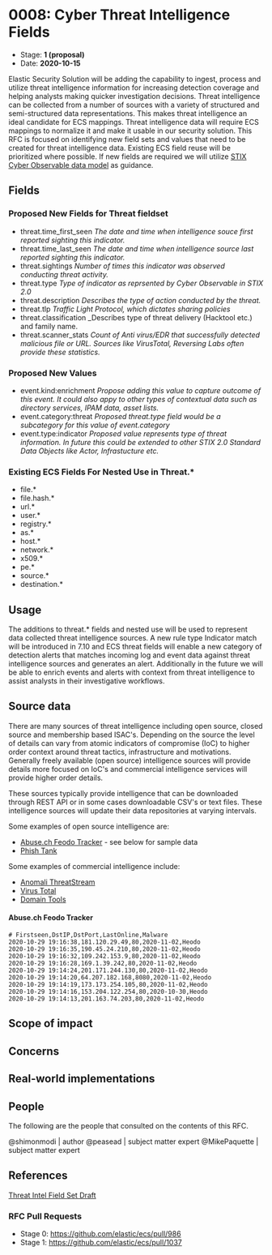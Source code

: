 # 0008: Cyber Threat Intelligence Fields
<!-- Leave this ID at 0000. The ECS team will assign a unique, contiguous RFC number upon merging the initial stage of this RFC. -->

- Stage: **1 (proposal)** <!-- Update to reflect target stage. See https://elastic.github.io/ecs/stages.html -->
- Date: **2020-10-15** <!-- The ECS team sets this date at merge time. This is the date of the latest stage advancement. -->

Elastic Security Solution will be adding the capability to ingest, process and utilize threat intelligence information for increasing detection coverage and helping analysts making quicker investigation decisions. Threat intelligence can be collected from a number of sources with a variety of structured and semi-structured data representations. This makes threat intelligence an ideal candidate for ECS mappings. Threat intelligence data will require ECS mappings to normalize it and make it usable in our security solution. This RFC is focused on identifying new field sets and values that need to be created for threat intelligence data. Existing ECS field reuse will be prioritized where possible. If new fields are required we will utilize [STIX Cyber Observable data model](https://docs.oasis-open.org/cti/stix/v2.1/cs01/stix-v2.1-cs01.html#_mlbmudhl16lr) as guidance.

<!--
As you work on your RFC, use the "Stage N" comments to guide you in what you should focus on, for the stage you're targeting.
Feel free to remove these comments as you go along.
-->

<!--
Stage 0: Provide a high level summary of the premise of these changes. Briefly describe the nature, purpose, and impact of the changes. ~2-5 sentences.
-->

## Fields

<!--
Stage 1: Describe at a high level how this change affects fields. Which fieldsets will be impacted? How many fields overall? Are we primarily adding fields, removing fields, or changing existing fields? The goal here is to understand the fundamental technical implications and likely extent of these changes. ~2-5 sentences.
-->

### Proposed New Fields for Threat fieldset

  * threat.time_first_seen
    _The date and time when intelligence souce first reported sighting this indicator._
  * threat.time_last_seen
    _The date and time when intelligence source last reported sighting this indicator._
  * threat.sightings
    _Number of times this indicator was observed conducting threat activity._
  * threat.type
    _Type of indicator as reprsented by Cyber Observable in STIX 2.0_
  * threat.description
    _Describes the type of action conducted by the threat._
  * threat.tlp
    _Traffic Light Protocol, which dictates sharing policies_
  * threat.classification
    _Describes type of threat delivery (Hacktool etc.) and family name.
  * threat.scanner_stats
    _Count of Anti virus/EDR that successfully detected malicious file or URL. Sources like VirusTotal, Reversing Labs often provide these statistics._
    
### Proposed New Values

  * event.kind:enrichment _Propose adding this value to capture outcome of this event. It could also appy to other types of contextual data such as directory services, IPAM data, asset lists._
  * event.category:threat _Proposed threat.type field would be a subcategory for this value of event.category_
  * event.type:indicator _Proposed value represents type of threat information. In future this could be extended to other STIX 2.0 Standard Data Objects like Actor, Infrastucture etc._

### Existing ECS Fields For Nested Use in Threat.* 

  * file.*
  * file.hash.*
  * url.*
  * user.*
  * registry.*
  * as.*
  * host.*
  * network.*
  * x509.*
  * pe.*
  * source.*
  * destination.*

<!--
Stage 2: Include new or updated yml field definitions for all of the essential fields in this draft. While not exhaustive, the fields documented here should be comprehensive enough to deeply evaluate the technical considerations of this change. The goal here is to validate the technical details for all essential fields and to provide a basis for adding experimental field definitions to the schema. Use GitHub code blocks with yml syntax formatting.
-->

<!--
Stage 3: Add or update all remaining field definitions. The list should now be exhaustive. The goal here is to validate the technical details of all remaining fields and to provide a basis for releasing these field definitions as beta in the schema. Use GitHub code blocks with yml syntax formatting.
-->

## Usage

<!--
Stage 1: Describe at a high-level how these field changes will be used in practice. Real world examples are encouraged. The goal here is to understand how people would leverage these fields to gain insights or solve problems. ~1-3 paragraphs.
-->

The additions to threat.* fields and nested use will be used to represent data collected threat intelligence sources. A new rule type Indicator match will be introduced in 7.10 and ECS threat fields will enable a new category of detection alerts that matches incoming log and event data against threat intelligence sources and generates an alert. Additionally in the future we will be able to enrich events and alerts with context from threat intelligence to assist analysts in their investigative workflows. 

## Source data

<!--
Stage 1: Provide a high-level description of example sources of data. This does not yet need to be a concrete example of a source document, but instead can simply describe a potential source (e.g. nginx access log). This will ultimately be fleshed out to include literal source examples in a future stage. The goal here is to identify practical sources for these fields in the real world. ~1-3 sentences or unordered list.
-->

There are many sources of threat intelligence including open source, closed source and membership based ISAC's. Depending on the source the level of details can vary from atomic indicators of compromise (IoC) to higher order context around threat tactics, infrastructure and motivations. Generally freely available (open source) intelligence sources will provide details more focused on IoC's and commercial intelligence services will provide higher order details. 

These sources typically provide intelligence that can be downloaded through REST API or in some cases downloadable CSV's or text files. These intelligence sources will update their data repositories at varying intervals.  

Some examples of open source intelligence are:
  * [Abuse.ch Feodo Tracker](https://feodotracker.abuse.ch/downloads/ipblocklist.csv) - see below for sample data
  * [Phish Tank](https://www.phishtank.com/)
  
Some examples of commercial intelligence include:
  * [Anomali ThreatStream](https://www.anomali.com/products/threatstream)
  * [Virus Total](https://www.virustotal.com/gui/intelligence-overview)
  * [Domain Tools](https://www.domaintools.com/products/api-integration/)

#### Abuse.ch Feodo Tracker

```
# Firstseen,DstIP,DstPort,LastOnline,Malware
2020-10-29 19:16:38,181.120.29.49,80,2020-11-02,Heodo
2020-10-29 19:16:35,190.45.24.210,80,2020-11-02,Heodo
2020-10-29 19:16:32,109.242.153.9,80,2020-11-02,Heodo
2020-10-29 19:16:28,169.1.39.242,80,2020-11-02,Heodo
2020-10-29 19:14:24,201.171.244.130,80,2020-11-02,Heodo
2020-10-29 19:14:20,64.207.182.168,8080,2020-11-02,Heodo
2020-10-29 19:14:19,173.173.254.105,80,2020-11-02,Heodo
2020-10-29 19:14:16,153.204.122.254,80,2020-10-30,Heodo
2020-10-29 19:14:13,201.163.74.203,80,2020-11-02,Heodo
```
<!--
Stage 2: Included a real world example source document. Ideally this example comes from the source(s) identified in stage 1. If not, it should replace them. The goal here is to validate the utility of these field changes in the context of a real world example. Format with the source name as a ### header and the example document in a GitHub code block with json formatting.
-->

<!--
Stage 3: Add more real world example source documents so we have at least 2 total, but ideally 3. Format as described in stage 2.
-->

## Scope of impact

<!--
Stage 2: Identifies scope of impact of changes. Are breaking changes required? Should deprecation strategies be adopted? Will significant refactoring be involved? Break the impact down into:
 * Ingestion mechanisms (e.g. beats/logstash)
 * Usage mechanisms (e.g. Kibana applications, detections)
 * ECS project (e.g. docs, tooling)
The goal here is to research and understand the impact of these changes on users in the community and development teams across Elastic. 2-5 sentences each.
-->

## Concerns

<!--
Stage 1: Identify potential concerns, implementation challenges, or complexity. Spend some time on this. Play devil's advocate. Try to identify the sort of non-obvious challenges that tend to surface later. The goal here is to surface risks early, allow everyone the time to work through them, and ultimately document resolution for posterity's sake.
-->

<!--
Stage 2: Document new concerns or resolutions to previously listed concerns. It's not critical that all concerns have resolutions at this point, but it would be helpful if resolutions were taking shape for the most significant concerns.
-->

<!--
Stage 3: Document resolutions for all existing concerns. Any new concerns should be documented along with their resolution. The goal here is to eliminate the risk of churn and instability by resolving outstanding concerns.
-->

<!--
Stage 4: Document any new concerns and their resolution. The goal here is to eliminate risk of churn and instability by ensuring all concerns have been addressed.
-->

## Real-world implementations

<!--
Stage 4: Identify at least one real-world, production-ready implementation that uses these updated field definitions. An example of this might be a GA feature in an Elastic application in Kibana.
-->

## People

The following are the people that consulted on the contents of this RFC.

@shimonmodi | author
@peasead | subject matter expert
@MikePaquette | subject matter expert


## References

[Threat Intel Field Set Draft](https://docs.google.com/spreadsheets/d/1hS3tF-sGmwnKb7uUGLo3Rng_q6EFgwo6UCae8Sp4E-g/edit?usp=sharing)
<!-- Insert any links appropriate to this RFC in this section. -->

### RFC Pull Requests

<!-- An RFC should link to the PRs for each of it stage advancements. -->

* Stage 0: https://github.com/elastic/ecs/pull/986
* Stage 1: https://github.com/elastic/ecs/pull/1037

<!--
* Stage 1: https://github.com/elastic/ecs/pull/NNN
...
-->
